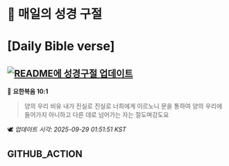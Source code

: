 # 🙏 매일의 성경 구절
# [Daily Bible verse]
## [![README에 성경구절 업데이트](https://github.com/DONGSUKA/first_test/actions/workflows/update-readme-bible.yml/badge.svg)](https://github.com/DONGSUKA/first_test/actions/workflows/update-readme-bible.yml)
<!-- START_BIBLE_VERSE -->
📖 **요한복음 10:1**
> 양의 우리 비유 내가 진실로 진실로 너희에게 이르노니 문을 통하여 양의 우리에 들어가지 아니하고 다른 데로 넘어가는 자는 절도며강도요

🕊️ _업데이트 시각: 2025-09-29 01:51:51 KST_
  <!-- END_BIBLE_VERSE -->
## GITHUB_ACTION

